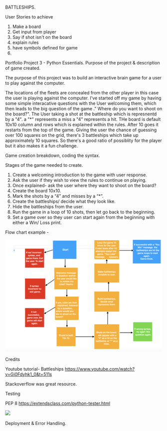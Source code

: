 BATTLESHIPS.

User Stories to achieve

1. Make a board
2. Get input from player
3. Say if shot isn't on the board
4. explain rules
5. have symbols defined for game
6. 


Portfolio Project 3 - Python Essentials.
Purpose of the project & description of game created.


The purpose of this project was to build an interactive brain game for a user to play against the computer.

The locations of the fleets are concealed from the other player in this case the user is playing against the computer. I've started off my game by having some simple interacative questions with the User welcoming them, which then leads to the big question of the game ." Where do you want to shoot on the board?". The User taking a shot at the battleship which is represnentd by a "4".
a "*" represents a miss
a "4" represents a hit.
THe board is default 10x10 column and rows which is explained within the rules.
After 10 goes it restarts from the top of the game. 
Giving the user the chance of guessing over 100 squares on the grid, there's 3 battleships which take up approximately 10 squares. So there's a good ratio of possiblity for the player but it also makes it a fun challenge. 


Game creation breakdown, coding the syntax. 

Stages of the game needed to create.  


  1. Create a welcoming introduction to the game with user response.
  2. Ask the user if they wish to view the rules to continue on playing. 
  3. Once explained- ask the user where they want to shoot on the board?
  4. Create the board 10x10. 
  5. Mark the shots by a “4” and misses by a “*”.
  6. Create the battleships/ decide what they look like.
  7. Hide the battleships from the user.
  8. Run the game in a loop of 10 shots, then let go back to the beginning. 
  9. Set a game over so they user can start again from the beginning with either a  Win/ 
    Loss print. 



Flow chart example -

<img src = "images/screenshot1.png">


Credits

Youtube tutorial- Battleships
https://www.youtube.com/watch?v=Gi0Fdyhk1_0&t=511s

Stackoverflow was great resource.


Testing

PEP 8
https://extendsclass.com/python-tester.html

<img src = "img/screenshot2.png">

Deployment & Error Handling. 


